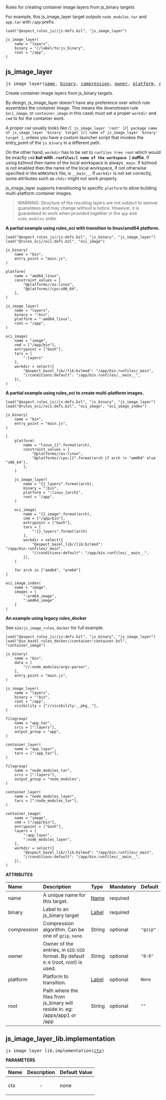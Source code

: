 <!-- Generated with Stardoc: http://skydoc.bazel.build -->

Rules for creating container image layers from js_binary targets

For example, this js_image_layer target outputs `node_modules.tar` and `app.tar` with `/app` prefix.

```starlark
load("@aspect_rules_js//js:defs.bzl", "js_image_layer")

js_image_layer(
    name = "layers",
    binary = "//label/to:js_binary",
    root = "/app",
)
```

<a id="js_image_layer"></a>

## js_image_layer

<pre>
js_image_layer(<a href="#js_image_layer-name">name</a>, <a href="#js_image_layer-binary">binary</a>, <a href="#js_image_layer-compression">compression</a>, <a href="#js_image_layer-owner">owner</a>, <a href="#js_image_layer-platform">platform</a>, <a href="#js_image_layer-root">root</a>)
</pre>

Create container image layers from js_binary targets.

By design, js_image_layer doesn't have any preference over which rule assembles the container image.
This means the downstream rule (`oci_image`, or `container_image` in this case) must set a proper `workdir` and `cmd` to for the container work.

A proper `cmd` usually looks like /`[ js_image_layer 'root' ]`/`[ package name of js_image_layer 'binary' target ]/[ name of js_image_layer 'binary' target ]`,
unless you have a custom launcher script that invokes the entry_point of the `js_binary` in a different path.

On the other hand, `workdir` has to be set to `runfiles tree root` which would be exactly `cmd` **but with `.runfiles/[ name of the workspace ]` suffix**.
If using bzlmod then name of the local workspace is always `_main`. If bzlmod is not enabled then the name of the local workspace, if not otherwise specified
in the `WORKSPACE` file, is `__main__`. If `workdir` is not set correctly, some attributes such as `chdir` might not work properly.

js_image_layer supports transitioning to specific `platform` to allow building multi-platform container images.

> WARNING: Structure of the resulting layers are not subject to semver guarantees and may change without a notice. However, it is guaranteed to work when provided together in the `app` and `node_modules` order

**A partial example using rules_oci with transition to linux/amd64 platform.**

```starlark
load("@aspect_rules_js//js:defs.bzl", "js_binary", "js_image_layer")
load("@rules_oci//oci:defs.bzl", "oci_image")

js_binary(
    name = "bin",
    entry_point = "main.js",
)

platform(
    name = "amd64_linux",
    constraint_values = [
        "@platforms//os:linux",
        "@platforms//cpu:x86_64",
    ],
)

js_image_layer(
    name = "layers",
    binary = ":bin",
    platform = ":amd64_linux",
    root = "/app",
)

oci_image(
    name = "image",
    cmd = ["/app/bin"],
    entrypoint = ["bash"],
    tars = [
        ":layers"
    ],
    workdir = select({
        "@aspect_bazel_lib//lib:bzlmod": "/app/bin.runfiles/_main",
        "//conditions:default": "/app/bin.runfiles/__main__",
    }),
)
```

**A partial example using rules_oci to create multi-platform images.**


```starlark
load("@aspect_rules_js//js:defs.bzl", "js_binary", "js_image_layer")
load("@rules_oci//oci:defs.bzl", "oci_image", "oci_image_index")

js_binary(
    name = "bin",
    entry_point = "main.js",
)

[
    platform(
        name = "linux_{}".format(arch),
        constraint_values = [
            "@platforms//os:linux",
            "@platforms//cpu:{}".format(arch if arch != "amd64" else "x86_64"),
        ],
    )

    js_image_layer(
        name = "{}_layers".format(arch),
        binary = ":bin",
        platform = ":linux_{arch}",
        root = "/app",
    )

    oci_image(
        name = "{}_image".format(arch),
        cmd = ["/app/bin"],
        entrypoint = ["bash"],
        tars = [
            ":{}_layers".format(arch)
        ],
        workdir = select({
            "@aspect_bazel_lib//lib:bzlmod": "/app/bin.runfiles/_main",
            "//conditions:default": "/app/bin.runfiles/__main__",
        }),
    )

    for arch in ["amd64", "arm64"]
]

oci_image_index(
    name = "image",
    images = [
        ":arm64_image",
        ":amd64_image"
    ]
)
```

**An example using legacy rules_docker**

See `e2e/js_image_rules_docker` for full example.

```starlark
load("@aspect_rules_js//js:defs.bzl", "js_binary", "js_image_layer")
load("@io_bazel_rules_docker//container:container.bzl", "container_image")

js_binary(
    name = "bin",
    data = [
        "//:node_modules/args-parser",
    ],
    entry_point = "main.js",
)

js_image_layer(
    name = "layers",
    binary = ":bin",
    root = "/app",
    visibility = ["//visibility:__pkg__"],
)

filegroup(
    name = "app_tar",
    srcs = [":layers"],
    output_group = "app",
)

container_layer(
    name = "app_layer",
    tars = [":app_tar"],
)

filegroup(
    name = "node_modules_tar",
    srcs = [":layers"],
    output_group = "node_modules",
)

container_layer(
    name = "node_modules_layer",
    tars = [":node_modules_tar"],
)

container_image(
    name = "image",
    cmd = ["/app/bin"],
    entrypoint = ["bash"],
    layers = [
        ":app_layer",
        ":node_modules_layer",
    ],
    workdir = select({
        "@aspect_bazel_lib//lib:bzlmod": "/app/bin.runfiles/_main",
        "//conditions:default": "/app/bin.runfiles/__main__",
    }),
)
```

**ATTRIBUTES**


| Name  | Description | Type | Mandatory | Default |
| :------------- | :------------- | :------------- | :------------- | :------------- |
| <a id="js_image_layer-name"></a>name |  A unique name for this target.   | <a href="https://bazel.build/concepts/labels#target-names">Name</a> | required |  |
| <a id="js_image_layer-binary"></a>binary |  Label to an js_binary target   | <a href="https://bazel.build/concepts/labels">Label</a> | required |  |
| <a id="js_image_layer-compression"></a>compression |  Compression algorithm. Can be one of `gzip`, `none`.   | String | optional |  `"gzip"`  |
| <a id="js_image_layer-owner"></a>owner |  Owner of the entries, in `GID:UID` format. By default `0:0` (root, root) is used.   | String | optional |  `"0:0"`  |
| <a id="js_image_layer-platform"></a>platform |  Platform to transition.   | <a href="https://bazel.build/concepts/labels">Label</a> | optional |  `None`  |
| <a id="js_image_layer-root"></a>root |  Path where the files from js_binary will reside in. eg: /apps/app1 or /app   | String | optional |  `""`  |


<a id="js_image_layer_lib.implementation"></a>

## js_image_layer_lib.implementation

<pre>
js_image_layer_lib.implementation(<a href="#js_image_layer_lib.implementation-ctx">ctx</a>)
</pre>



**PARAMETERS**


| Name  | Description | Default Value |
| :------------- | :------------- | :------------- |
| <a id="js_image_layer_lib.implementation-ctx"></a>ctx |  <p align="center"> - </p>   |  none |


